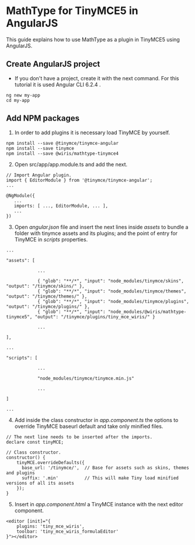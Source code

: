 
# MathType for TinyMCE5 in AngularJS

This guide explains how to use MathType as a plugin in TinyMCE5 using AngularJS.

## Create AngularJS project

* If you don't have a project, create it with the next command. For this tutorial it is used Angular CLI 6.2.4 .

~~~
ng new my-app
cd my-app
~~~

## Add NPM packages

1. In order to add plugins it is necessary load TinyMCE by yourself.

~~~
npm install --save @tinymce/tinymce-angular
npm install --save tinymce
npm install --save @wiris/mathtype-tinymce4
~~~

2. Open src/app/app.module.ts and add the next.

~~~
// Import Angular plugin.
import { EditorModule } from '@tinymce/tinymce-angular';
...

@NgModule({
   ...
   imports: [ ..., EditorModule, ... ],
   ...
})
~~~

3. Open _angular.json_ file and insert the next lines inside _assets_ to bundle a folder with tinymce assets and its plugins; and the point of entry for TinyMCE in _scripts_ properties.

~~~
...

"assets": [

            ...

            { "glob": "**/*", "input": "node_modules/tinymce/skins", "output": "/tinymce/skins/" },
            { "glob": "**/*", "input": "node_modules/tinymce/themes", "output": "/tinymce/themes/" },
            { "glob": "**/*", "input": "node_modules/tinymce/plugins", "output": "/tinymce/plugins/" },
            { "glob": "**/*", "input": "node_modules/@wiris/mathtype-tinymce5", "output": "/tinymce/plugins/tiny_mce_wiris/" }

            ...

],

...

"scripts": [

            ...

            "node_modules/tinymce/tinymce.min.js"

            ...

]

...
~~~

4. Add inside the class constructor in _app.component.ts_ the options to override TinyMCE baseurl default and take only minified files.

~~~
// The next line needs to be inserted after the imports.
declare const tinyMCE;

// Class constructor.
constructor() {
    tinyMCE.overrideDefaults({
      base_url: '/tinymce/',  // Base for assets such as skins, themes and plugins
      suffix: '.min'          // This will make Tiny load minified versions of all its assets
    });
}
~~~

5. Insert in _app.component.html_ a TinyMCE instance with the next editor component.

~~~
<editor [init]="{
    plugins: 'tiny_mce_wiris',
    toolbar: 'tiny_mce_wiris_formulaEditor'
}"></editor>
~~~